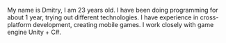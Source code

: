 My name is Dmitry, I am 23 years old. I have been doing programming for about 1 year, trying out different technologies. I have experience in cross-platform development, creating mobile games. I work closely with game engine Unity + C#.
